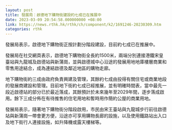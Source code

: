 ```yaml
---
layout: post
title: 發展局：啟德地下購物街建設約七成已在推展中
date: 2023-03-09 20:54:58.000000000 +08:00
link: https://news.rthk.hk/rthk/ch/component/k2/1691246-20230309.htm
categories: rthk
---
```


發展局表示，啟德地下購物街正按計劃分階段建設，目前約七成已在推展中。

發展局在社交網頁表示，啟德地下購物街全長約1500米，兩端分別連接港鐵宋皇臺站與九龍城及啟德站與新蒲崗，並與啟德城中心沿途的發展用地地庫樓層商業和零售用途結合，成為連結啟德及鄰近地區的購物走廊。

地下購物街約三成由政府負責興建及管理，其餘約七成由投得有關住宅或商業地段的發展商建設和管理。目前地下街約七成已經推展，並有明確時間表，當中最先一段近啟德站的部分已於最近落成，其餘預計於未來幾年至2029年間，逐步落成啟用。餘下三成分佈在有待推售的住宅用地和暫時用作簡約公屋的商業用地。

發展局表示，隨著地下購物街分階段啟用，市民由宋王臺站與九龍城步行前往啟德站與新蒲崗一帶會更方便，沿途亦可享用購物長廊的設施，以及使用鐵路站出入口及地下街行人連接設施，如升降機或露天樓梯等。
